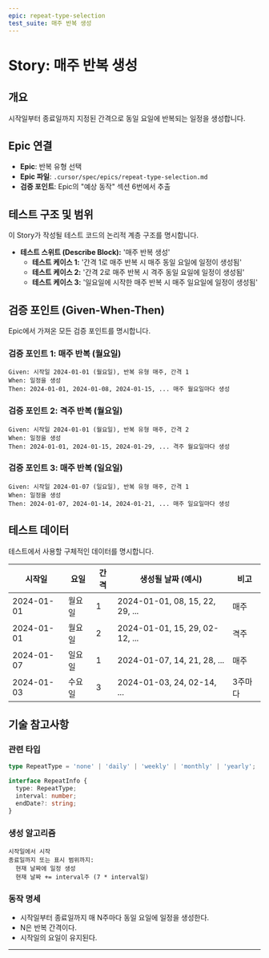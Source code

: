```yaml
---
epic: repeat-type-selection
test_suite: 매주 반복 생성
---
```


# Story: 매주 반복 생성

## 개요

시작일부터 종료일까지 지정된 간격으로 동일 요일에 반복되는 일정을 생성합니다.

## Epic 연결

- **Epic**: 반복 유형 선택
- **Epic 파일**: `.cursor/spec/epics/repeat-type-selection.md`
- **검증 포인트**: Epic의 "예상 동작" 섹션 6번에서 추출

## 테스트 구조 및 범위

이 Story가 작성될 테스트 코드의 논리적 계층 구조를 명시합니다.

- **테스트 스위트 (Describe Block):** '매주 반복 생성'
  - **테스트 케이스 1:** '간격 1로 매주 반복 시 매주 동일 요일에 일정이 생성됨'
  - **테스트 케이스 2:** '간격 2로 매주 반복 시 격주 동일 요일에 일정이 생성됨'
  - **테스트 케이스 3:** '일요일에 시작한 매주 반복 시 매주 일요일에 일정이 생성됨'

## 검증 포인트 (Given-When-Then)

Epic에서 가져온 모든 검증 포인트를 명시합니다.

### 검증 포인트 1: 매주 반복 (월요일)

```
Given: 시작일 2024-01-01 (월요일), 반복 유형 매주, 간격 1
When: 일정을 생성
Then: 2024-01-01, 2024-01-08, 2024-01-15, ... 매주 월요일마다 생성
```

### 검증 포인트 2: 격주 반복 (월요일)

```
Given: 시작일 2024-01-01 (월요일), 반복 유형 매주, 간격 2
When: 일정을 생성
Then: 2024-01-01, 2024-01-15, 2024-01-29, ... 격주 월요일마다 생성
```

### 검증 포인트 3: 매주 반복 (일요일)

```
Given: 시작일 2024-01-07 (일요일), 반복 유형 매주, 간격 1
When: 일정을 생성
Then: 2024-01-07, 2024-01-14, 2024-01-21, ... 매주 일요일마다 생성
```

## 테스트 데이터

테스트에서 사용할 구체적인 데이터를 명시합니다.

| 시작일     | 요일   | 간격 | 생성될 날짜 (예시)              | 비고    |
| ---------- | ------ | ---- | ------------------------------- | ------- |
| 2024-01-01 | 월요일 | 1    | 2024-01-01, 08, 15, 22, 29, ... | 매주    |
| 2024-01-01 | 월요일 | 2    | 2024-01-01, 15, 29, 02-12, ...  | 격주    |
| 2024-01-07 | 일요일 | 1    | 2024-01-07, 14, 21, 28, ...     | 매주    |
| 2024-01-03 | 수요일 | 3    | 2024-01-03, 24, 02-14, ...      | 3주마다 |

## 기술 참고사항

### 관련 타입

```typescript
type RepeatType = 'none' | 'daily' | 'weekly' | 'monthly' | 'yearly';

interface RepeatInfo {
  type: RepeatType;
  interval: number;
  endDate?: string;
}
```

### 생성 알고리즘

```
시작일에서 시작
종료일까지 또는 표시 범위까지:
  현재 날짜에 일정 생성
  현재 날짜 += interval주 (7 * interval일)
```

### 동작 명세

- 시작일부터 종료일까지 매 N주마다 동일 요일에 일정을 생성한다.
- N은 반복 간격이다.
- 시작일의 요일이 유지된다.

---
